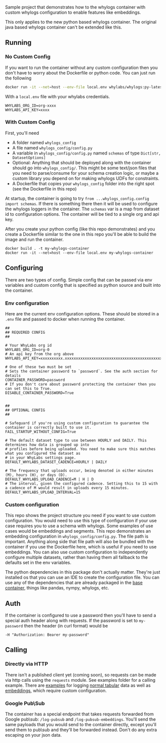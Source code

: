 
Sample project that demonstrates how to the whylogs container with custom
whylogs configuration to enable features like embeddings.

This only applies to the new python based whylogs container. The original java
based whylogs container can't be extended like this.

## Running

### No Custom Config
If you want to run the container without any custom configuration then you don't
have to worry about the Dockerfile or python code. You can just run the
following

```bash
docker run -it --net=host --env-file local.env whylabs/whylogs:py-latest
```

With a `local.env` file with your whylabs credentials.

```
WHYLABS_ORG_ID=org-xxxx
WHYLABS_API_KEY=xxxx
```

### With Custom Config

First, you'll need

- A folder named `whylogs_config`
- A file named `whylogs_config/config.py`
- A variable in `whylogs_config/config.py` named `schemas` of type `Dict[str, DatasetOptions]`
- Optional: Anything that should be deployed along with the container should go
    into `whylogs_config/`. This might be some text/json files that you need to parse/consume for your schema creation logic, or maybe a custom library you depend on for making whylogs UDFs for constraints.
- A Dockerfile that copies your `whylogs_config` folder into the right spot (see
    the Dockerfile in this repo)

At startup, the container is going to try `from ...whylogs_config.config import schemas`. If there is something there then it will be used to configure the whylogs loggers in the container. The `schemas` var is a map from dataset id to configuration options. The container will be tied to a single org and api key.


After you create your python config (like this repo demonstrates) and you create
a Dockerfile similar to the one in this repo you'll be able to build the image
and run the container.

```
docker build . -t my-whylogs-container
docker run -it --net=host --env-file local.env my-whylogs-container
```

## Configuring

There are two types of config. Simple config that can be passed via env variables and custom config that is specified as python source and built into the container.

### Env configuration
Here are the current env configuration options. These should be stored in a `.env` file and passed to docker when running the container.

```
##
## REQUIRED CONFIG
##

# Your WhyLabs org id
WHYLABS_ORG_ID=org-0
# An api key from the org above
WHYLABS_API_KEY=xxxxxxxxxx.xxxxxxxxxxxxxxxxxxxxxxxxxxxxxxxxxxxxxxxxxxxxxxxxxxxxx

# One of these two must be set
# Sets the container password to `password`. See the auth section for details
CONTAINER_PASSWORD=password
# If you don't care about password protecting the container then you can set this to True.
DISABLE_CONTAINER_PASSWORD=True


##
## OPTIONAL CONFIG
##

# Safeguard if you're using custom configuration to guarantee the container is correctly built to use it.
FAIL_STARTUP_WITHOUT_CONFIG=True

# The default dataset type to use between HOURLY and DAILY. This determines how data is grouped up into
# profiles before being uploaded. You need to make sure this matches what you configured the dataset as
# in your WhyLabs settings page.
DEFAULT_WHYLABS_DATASET_CADENCE=HOURLY | DAILY

# The frequency that uploads occur, being denoted in either minutes (M), hours (H), or days (D).
DEFAULT_WHYLABS_UPLOAD_CADENCE=M | H | D
# The interval, given the configured cadence. Setting this to 15 with a cadence of M would result in uploads every 15 minutes.
DEFAULT_WHYLABS_UPLOAD_INTERVAL=15
```

### Custom configuration

This repo shows the project structure you need if you want to use custom configuration. You would need to use this type of configuration if your use case requires you to use a schema with whylogs. Some examples of use cases would be embeddings and segments. This repo demonstrates an embedding configuration in `whylogs_config/config.py`. The file path is important. Anything along side that file path will also be bundled with the container if you use the Dockerfile here, which is useful if you need to use embeddings. You can also use custom configuration to independently configure multiple datasets, rather than having them all fallback to the defaults set in the env variables.

The python dependencies in this package don't actually matter. They're just installed os that you can use an IDE to create the configuration file. You can use any of the dependencies that are already packaged in the [base container](https://github.com/whylabs/whylogs-container-python/blob/master/pyproject.toml#L10), things like pandas, nympy, whylogs, etc.

## Auth

If the container is configured to use a password then you'll have to send a special auth header along with requests. If the password is set to `my-password` then the header (in curl format) would be

```
-H "Authorization: Bearer my-password"
```

## Calling

### Directly via HTTP
There isn't a published client yet (coming soon), so requests can be made via http calls using the `requests` module. See examples folder for a calling example. There are [examples](/examples) for logging [normal tabular](examples/log.py) data as well as [embeddings](examples/embeddings-log.py), which require custom configuration.

### Google Pub\Sub
The container has a special endpoint that takes requests forwarded from Google pub\sub: `/log-pubsub` and `/log-pubsub-embeddings`. You'll send the same payloads that you would send to the container directly, except you'll send them to pub\sub and they'll be forwarded instead. Don't do any extra escaping on your json data. 

